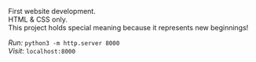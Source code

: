 First website development. <br />
HTML & CSS only.<br />
This project holds special meaning because it represents new beginnings!<br />

*Run:*
```python3 -m http.server 8000```<br/>
*Visit:*
```localhost:8000```
